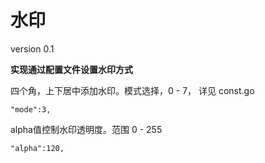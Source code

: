 # 水印

version 0.1

**实现通过配置文件设置水印方式**

四个角，上下居中添加水印。模式选择，0 - 7， 详见 const.go

```
"mode":3,
```

alpha值控制水印透明度。范围 0 - 255

```
"alpha":120,
```

